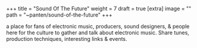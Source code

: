 
+++
title = "Sound Of The Future"
weight = 7
draft = true
[extra]
image = ""
path = "~panten/sound-of-the-future"
+++


a place for fans of electronic music, producers, sound designers, & people here for the culture to gather and talk about electronic music. Share tunes, production techniques, interesting links & events. 
